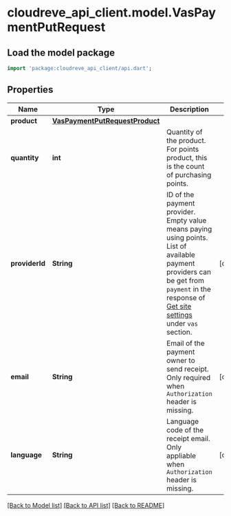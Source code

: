 # cloudreve_api_client.model.VasPaymentPutRequest

## Load the model package
```dart
import 'package:cloudreve_api_client/api.dart';
```

## Properties
Name | Type | Description | Notes
------------ | ------------- | ------------- | -------------
**product** | [**VasPaymentPutRequestProduct**](VasPaymentPutRequestProduct.md) |  | 
**quantity** | **int** | Quantity of the product. For points product, this is the count of purchasing points. | 
**providerId** | **String** | ID of the payment provider. Empty value means paying using points.  List of available payment providers can be get from `payment` in the response of [Get site settings](./get-site-settings-289489676e0) under `vas` section. | [optional] 
**email** | **String** | Email of the payment owner to send receipt. Only required when `Authorization` header is missing. | [optional] 
**language** | **String** | Language code of the receipt email. Only appliable when `Authorization` header is missing. | [optional] 

[[Back to Model list]](../README.md#documentation-for-models) [[Back to API list]](../README.md#documentation-for-api-endpoints) [[Back to README]](../README.md)


